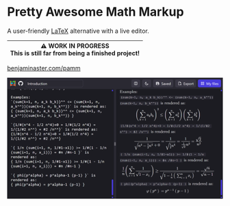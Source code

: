 
# Pretty Awesome Math Markup

A user-friendly [LaTeX](https://latex-project.org) alternative with a live editor.

| ⚠️ **WORK IN PROGRESS** <br> This is still far from being a finished project!
|-

[benjaminaster.com/pamm](https://benjaminaster.com/pamm/)

![screenshot of the PAMM editor](./assets/screenshot-editor-desktop.png)
